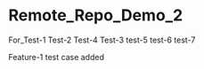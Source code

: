 # Remote_Repo_Demo_2
For_Test-1
Test-2
Test-4
Test-3
test-5
test-6
test-7

Feature-1 test case added
